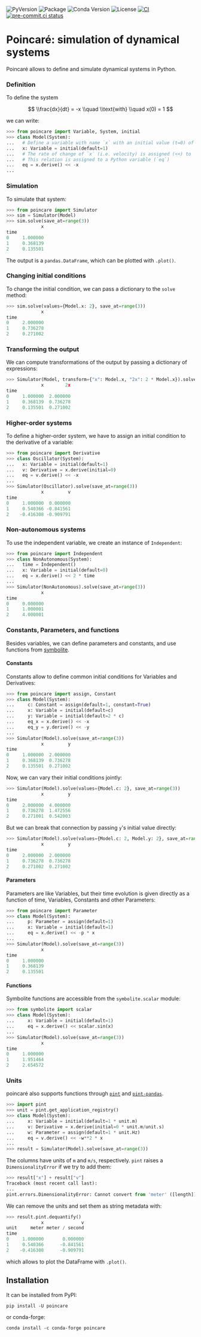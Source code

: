 ![PyVersion](https://img.shields.io/pypi/pyversions/poincare?label=python)
![Package](https://img.shields.io/pypi/v/poincare?label=PyPI)
![Conda Version](https://img.shields.io/conda/vn/conda-forge/poincare)
![License](https://img.shields.io/pypi/l/poincare?label=license)
[![CI](https://github.com/maurosilber/poincare/actions/workflows/ci.yml/badge.svg)](https://github.com/maurosilber/poincare/actions/workflows/ci.yml)
[![pre-commit.ci status](https://results.pre-commit.ci/badge/github/maurosilber/poincare/main.svg)](https://results.pre-commit.ci/latest/github/maurosilber/poincare/main)

# Poincaré: simulation of dynamical systems

Poincaré allows to define and simulate dynamical systems in Python.

### Definition

To define the system

$$ \\frac{dx}{dt} = -x \\quad \\text{with} \\quad x(0) = 1 $$

we can write:

```python
>>> from poincare import Variable, System, initial
>>> class Model(System):
...   # Define a variable with name `x` with an initial value (t=0) of `1``.
...   x: Variable = initial(default=1)
...   # The rate of change of `x` (i.e. velocity) is assigned (<<) to `-x`.
...   # This relation is assigned to a Python variable (`eq`)
...   eq = x.derive() << -x
...
```

### Simulation

To simulate that system:

```python
>>> from poincare import Simulator
>>> sim = Simulator(Model)
>>> sim.solve(save_at=range(3))
             x
time
0     1.000000
1     0.368139
2     0.135501
```

The output is a `pandas.DataFrame`,
which can be plotted with `.plot()`.

### Changing initial conditions

To change the initial condition,
we can pass a dictionary to the `solve` method:

```python
>>> sim.solve(values={Model.x: 2}, save_at=range(3))
             x
time
0     2.000000
1     0.736278
2     0.271002
```

### Transforming the output

We can compute transformations of the output
by passing a dictionary of expressions:

```python
>>> Simulator(Model, transform={"x": Model.x, "2x": 2 * Model.x}).solve(save_at=range(3))
             x        2x
time
0     1.000000  2.000000
1     0.368139  0.736278
2     0.135501  0.271002
```

### Higher-order systems

To define a higher-order system,
we have to assign an initial condition to the derivative of a variable:

```python
>>> from poincare import Derivative
>>> class Oscillator(System):
...   x: Variable = initial(default=1)
...   v: Derivative = x.derive(initial=0)
...   eq = v.derive() << -x
...
>>> Simulator(Oscillator).solve(save_at=range(3))
             x         v
time
0     1.000000  0.000000
1     0.540366 -0.841561
2    -0.416308 -0.909791
```

### Non-autonomous systems

To use the independent variable,
we create an instance of `Independent`:

```python
>>> from poincare import Independent
>>> class NonAutonomous(System):
...   time = Independent()
...   x: Variable = initial(default=0)
...   eq = x.derive() << 2 * time
...
>>> Simulator(NonAutonomous).solve(save_at=range(3))
             x
time
0     0.000000
1     1.000001
2     4.000001
```

### Constants, Parameters, and functions

Besides variables,
we can define parameters and constants,
and use functions from [symbolite](https://github.com/hgrecco/symbolite).

#### Constants

Constants allow to define common initial conditions for Variables and Derivatives:

```python
>>> from poincare import assign, Constant
>>> class Model(System):
...     c: Constant = assign(default=1, constant=True)
...     x: Variable = initial(default=c)
...     y: Variable = initial(default=2 * c)
...     eq_x = x.derive() << -x
...     eq_y = y.derive() << -y
...
>>> Simulator(Model).solve(save_at=range(3))
             x         y
time
0     1.000000  2.000000
1     0.368139  0.736278
2     0.135501  0.271002
```

Now, we can vary their initial conditions jointly:

```python
>>> Simulator(Model).solve(values={Model.c: 2}, save_at=range(3))
             x         y
time
0     2.000000  4.000000
1     0.736278  1.472556
2     0.271001  0.542003
```

But we can break that connection by passing `y`'s initial value directly:

```python
>>> Simulator(Model).solve(values={Model.c: 2, Model.y: 2}, save_at=range(3))
             x         y
time
0     2.000000  2.000000
1     0.736278  0.736278
2     0.271002  0.271002
```

#### Parameters

Parameters are like Variables,
but their time evolution is given directly as a function of time,
Variables, Constants and other Parameters:

```python
>>> from poincare import Parameter
>>> class Model(System):
...     p: Parameter = assign(default=1)
...     x: Variable = initial(default=1)
...     eq = x.derive() << -p * x
...
>>> Simulator(Model).solve(save_at=range(3))
             x
time
0     1.000000
1     0.368139
2     0.135501
```

#### Functions

Symbolite functions are accessible from the `symbolite.scalar` module:

```python
>>> from symbolite import scalar
>>> class Model(System):
...     x: Variable = initial(default=1)
...     eq = x.derive() << scalar.sin(x)
...
>>> Simulator(Model).solve(save_at=range(3))
             x
time
0     1.000000
1     1.951464
2     2.654572
```

### Units

poincaré also supports functions through
[`pint`](https://github.com/hgrecco/pint)
and [`pint-pandas`](https://github.com/hgrecco/pint-pandas).

```python
>>> import pint
>>> unit = pint.get_application_registry()
>>> class Model(System):
...     x: Variable = initial(default=1 * unit.m)
...     v: Derivative = x.derive(initial=0 * unit.m/unit.s)
...     w: Parameter = assign(default=1 * unit.Hz)
...     eq = v.derive() << -w**2 * x
...
>>> result = Simulator(Model).solve(save_at=range(3))
```

The columns have units of `m` and `m/s`, respectively.
`pint` raises a `DimensionalityError` if we try to add them:

```python
>>> result["x"] + result["v"]
Traceback (most recent call last):
...
pint.errors.DimensionalityError: Cannot convert from 'meter' ([length]) to 'meter / second' ([length] / [time])
```

We can remove the units and set them as string metadata with:

```python
>>> result.pint.dequantify()
             x              v
unit     meter meter / second
time
0     1.000000       0.000000
1     0.540366      -0.841561
2    -0.416308      -0.909791
```

which allows to plot the DataFrame with `.plot()`.

## Installation

It can be installed from PyPI:

```
pip install -U poincare
```

or conda-forge:

```
conda install -c conda-forge poincare
```
